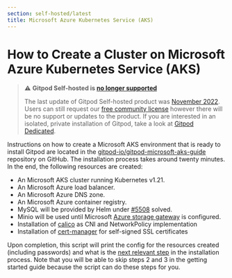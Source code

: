 ```yaml
---
section: self-hosted/latest
title: Microsoft Azure Kubernetes Service (AKS)
---
```


<script context="module">
  export const prerender = true;
</script>

# How to Create a Cluster on Microsoft Azure Kubernetes Service (AKS)

> ⚠️ **Gitpod Self-hosted is [no longer supported](/blog/introducing-gitpod-dedicated)**
>
> The last update of Gitpod Self-hosted product was [November 2022](/changelog/november-self-hosted-release). Users can still request our [free community license](/community-license) however there will be no support or updates to the product. If you are interested in an isolated, private installation of Gitpod, take a look at [Gitpod Dedicated](/dedicated).

Instructions on how to create a Microsoft AKS environment that is ready to install Gitpod are located in the [gitpod-io/gitpod-microsoft-aks-guide](https://github.com/gitpod-io/gitpod-microsoft-aks-guide) repository on GitHub. The installation process takes around twenty minutes. In the end, the following resources are created:

-   An Microsoft AKS cluster running Kubernetes v1.21.
-   An Microsoft Azure load balancer.
-   An Microsoft Azure DNS zone.
-   An Microsoft Azure container registry.
-   MySQL will be provided by Helm under [#5508](https://github.com/gitpod-io/gitpod/issues/5508) solved.
-   Minio will be used until Microsoft [Azure storage gateway](https://github.com/gitpod-io/gitpod-azure-aks-guide/issues/1) is configured.
-   Installation of [calico](https://docs.projectcalico.org) as CNI and NetworkPolicy implementation
-   Installation of [cert-manager](https://cert-manager.io/) for self-signed SSL certificates

Upon completion, this script will print the config for the resources created (including passwords) and what is the [next relevant step](./../installing-gitpod#install-gitpod) in the installation process. Note that you will be able to skip steps 2 and 3 in the getting started guide because the script can do these steps for you.

